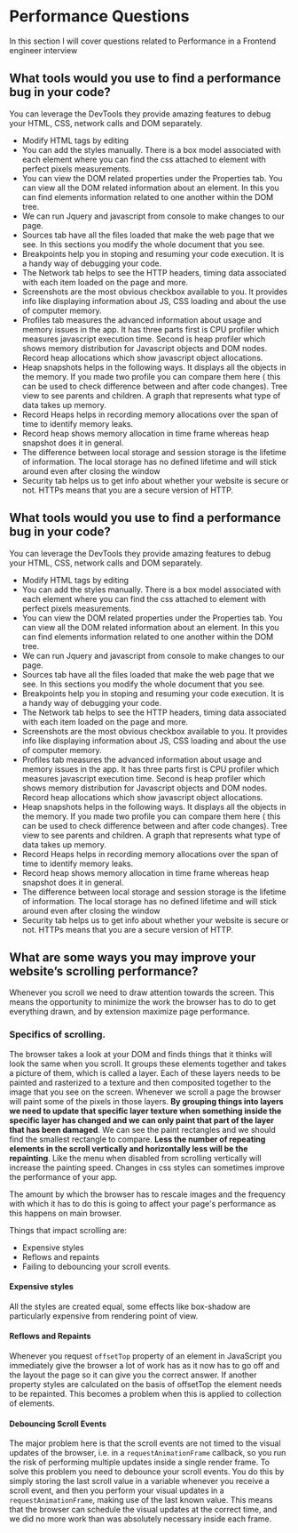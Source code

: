 # Performance Questions

In this section I will cover questions related to Performance in a Frontend engineer interview


## What tools would you use to find a performance bug in your code?
You can leverage the DevTools they provide amazing features to debug your HTML, CSS, network calls and DOM separately.

* Modify HTML tags by editing 
* You can add the styles manually. There is a box model associated with each element where you can find the css attached to element with perfect pixels measurements.
* You can view the DOM related properties under the Properties tab. You can view all the DOM related information about an element. In this you can find elements information related to one another within the DOM tree.
* We can run Jquery and javascript  from console to make changes to our page.
* Sources tab have all the files loaded that make the web page that we see. In this sections you modify the whole document that you see.
* Breakpoints help you in stoping and resuming your code execution. It is a handy way of debugging your code.
* The Network tab helps to see the HTTP headers, timing data associated with each item loaded on the page and more.
* Screenshots are the most obvious checkbox available to you. It provides info like displaying information about JS, CSS loading and about the use of computer memory.
* Profiles tab measures the advanced information about usage and memory issues in the app. It has three parts first is CPU profiler which measures javascript execution time. Second is heap profiler which shows memory distribution for Javascript objects and DOM nodes.  Record heap allocations which show javascript object allocations.
* Heap snapshots helps in the following ways. It displays all the objects in the memory. If you made two profile you can compare them here ( this can be used to check difference between and after code changes). Tree view to see parents and children. A graph that represents what type of data takes up memory.
* Record Heaps helps in recording memory allocations over the span of time to identify memory leaks.
* Record heap shows memory allocation in time frame whereas heap snapshot does it in general.
* The difference between local storage and session storage is the lifetime of information. The local storage has no defined lifetime and will stick around even after closing the window
* Security tab helps us to get info about whether your website is secure or not. HTTPs means that you are a secure version of HTTP.



## What tools would you use to find a performance bug in your code?
You can leverage the DevTools they provide amazing features to debug your HTML, CSS, network calls and DOM separately.

* Modify HTML tags by editing 
* You can add the styles manually. There is a box model associated with each element where you can find the css attached to element with perfect pixels measurements.
* You can view the DOM related properties under the Properties tab. You can view all the DOM related information about an element. In this you can find elements information related to one another within the DOM tree.
* We can run Jquery and javascript  from console to make changes to our page.
* Sources tab have all the files loaded that make the web page that we see. In this sections you modify the whole document that you see.
* Breakpoints help you in stoping and resuming your code execution. It is a handy way of debugging your code.
* The Network tab helps to see the HTTP headers, timing data associated with each item loaded on the page and more.
* Screenshots are the most obvious checkbox available to you. It provides info like displaying information about JS, CSS loading and about the use of computer memory.
* Profiles tab measures the advanced information about usage and memory issues in the app. It has three parts first is CPU profiler which measures javascript execution time. Second is heap profiler which shows memory distribution for Javascript objects and DOM nodes.  Record heap allocations which show javascript object allocations.
* Heap snapshots helps in the following ways. It displays all the objects in the memory. If you made two profile you can compare them here ( this can be used to check difference between and after code changes). Tree view to see parents and children. A graph that represents what type of data takes up memory.
* Record Heaps helps in recording memory allocations over the span of time to identify memory leaks.
* Record heap shows memory allocation in time frame whereas heap snapshot does it in general.
* The difference between local storage and session storage is the lifetime of information. The local storage has no defined lifetime and will stick around even after closing the window
* Security tab helps us to get info about whether your website is secure or not. HTTPs means that you are a secure version of HTTP.

## What are some ways you may improve your website’s scrolling performance?


Whenever you scroll we need to draw attention towards the screen. This means the opportunity to minimize the work the browser has to do to get everything drawn, and by extension maximize page performance.

### Specifics of scrolling.
The browser takes a look at your DOM and finds things that it thinks will look the same when you scroll. It groups these elements together and takes a picture of them, which is called a layer. Each of these layers needs to be painted and rasterized to a texture and then composited together to the image that you see on the screen.
Whenever we scroll a page the browser will paint some of the pixels in those layers. **By grouping things into layers we need to update that specific layer texture when something inside the specific layer has changed and we can only paint that part of the layer that has been damaged**. We can see the paint rectangles and we should find the smallest rectangle to compare.  **Less the number of repeating elements in the scroll vertically and horizontally less will be the repainting**. Like the menu when disabled from scrolling vertically will increase the painting speed. Changes in css styles can sometimes improve the performance of your app.

The amount by which the browser has to rescale images and the frequency with which it has to do this is going to affect your page's performance as this happens on main browser.

Things that impact scrolling are:
* Expensive styles 
* Reflows and repaints 
* Failing to debouncing your scroll events.

#### Expensive styles 
All the styles are created equal, some effects like box-shadow are particularly expensive from rendering point of view.

#### Reflows and Repaints 
Whenever you request `offsetTop` property of an element in JavaScript you immediately give the browser a lot of work has as it now has to go off and the layout the page so it can give you the correct answer. If another property styles are calculated on the basis of offsetTop the element needs to be repainted. This becomes a problem when this is applied to collection of elements.

#### Debouncing Scroll Events
The major problem here is that the scroll events are not timed to the visual updates of the browser, i.e. in a `requestAnimationFrame` callback, so you run the risk of performing multiple updates inside a single render frame. To solve this problem you need to debounce your scroll events. You do this by simply storing the last scroll value in a variable whenever you receive a scroll event, and then you perform your visual updates in a `requestAnimationFrame`, making use of the last known value. This means that the browser can schedule the visual updates at the correct time, and we did no more work than was absolutely necessary inside each frame.


